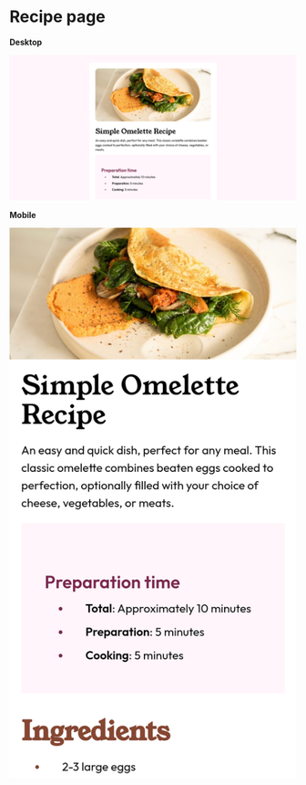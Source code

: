 # Recipe page

**Desktop**

![Image](./preview/recipe-page-desktop.png)

**Mobile**

![Image](./preview/recipe-page-mobile.png)
